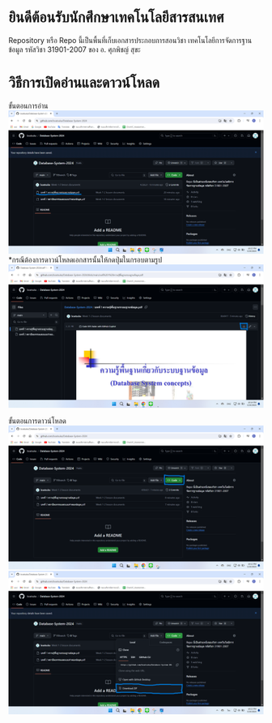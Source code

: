 # ยินดีต้อนรับนักศึกษาเทคโนโลยีสารสนเทศ

Repository หรือ Repo นี้เป็นพื้นที่เก็บเอกสารประกอบการสอนวิชา เทคโนโลยีการจัดการฐานข้อมูล รหัสวิชา 31901-2007 ของ อ. ศุภพิชญ์ สุขะ


# วิธีการเปิดอ่านและดาวน์โหลด

ขั้นตอนการอ่าน
![READ-01](assets/images/Read-01.png)
*กรณีต้องการดาวน์โหลดเอกสารนั้นให้กดปุ่มในกรอบตามรูป
![READ-02](assets/images/Read-02.png)

ขั้นตอนการดาวน์โหลด
![Download-01](assets/images/Download-01.png)
![Download-02](assets/images/Download-02.png)

